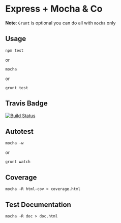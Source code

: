 # Express + Mocha & Co

**Note**: `Grunt` is optional you can do all with `mocha` only

## Usage

```
npm test
```

or

```
mocha
```

or

```
grunt test
```

## Travis Badge

[![Build Status](https://secure.travis-ci.org/<GITHUB_USER>/<REPO_NAME>.png)](http://travis-ci.org/<GITHUB_USER>/<REPO_NAME>)

## Autotest

```
mocha -w
```
or

```
grunt watch
```

## Coverage

```
mocha -R html-cov > coverage.html
```

## Test Documentation

```
mocha -R doc > doc.html
```
